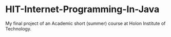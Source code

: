 # HIT-Internet-Programming-In-Java
 My final project of an Academic short (summer) course at Holon Institute of Technology.
